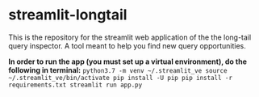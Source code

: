 # streamlit-longtail
This is the repository for the streamlit web application of the the long-tail query inspector. A tool meant to help you find new query opportunities.

**In order to run the app (you must set up a virtual environment), do the following in terminal:**
`
python3.7 -m venv ~/.streamlit_ve
source ~/.streamlit_ve/bin/activate
pip install -U pip
pip install -r requirements.txt
streamlit run app.py
`
